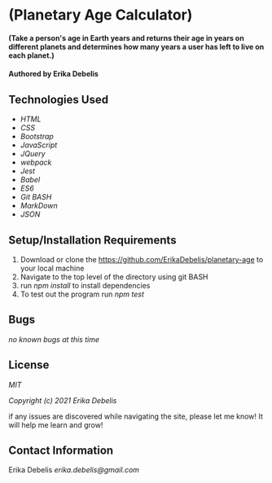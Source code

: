 # (Planetary Age Calculator)

#### (Take a person's age in Earth years and returns their age in years on different planets and determines how many years a user has left to live on each planet.)

#### Authored by Erika Debelis

## Technologies Used

* _HTML_
* _CSS_
* _Bootstrap_
* _JavaScript_
* _JQuery_
* _webpack_
* _Jest_
* _Babel_
* _ES6_
* _Git BASH_
* _MarkDown_
* _JSON_

## Setup/Installation Requirements

1. Download or clone the https://github.com/ErikaDebelis/planetary-age to your local machine
2. Navigate to the top level of the directory using git BASH
3. run _npm install_ to install dependencies
4. To test out the program run _npm test_ 

## Bugs

_no known bugs at this time_

## License

_MIT_

_Copyright (c) 2021 Erika Debelis_

if any issues are discovered while navigating the site, please let me know! It will help me learn and grow!

## Contact Information

Erika Debelis _erika.debelis@gmail.com_